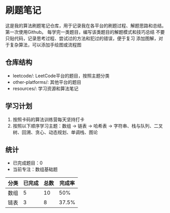 # 刷题笔记
这是我的算法刷题笔记仓库，用于记录我在各平台的刷题过程、解题思路和总结。第一次使用Github。
每学完一类题目，编写该类题目的解题模式和技巧总结
不要只贴代码，记录思考过程、尝试过的方法和犯过的错误，便于复习
添加图解，对于复杂算法，可以添加手绘图或流程图

## 仓库结构
- leetcode/: LeetCode平台的题目，按照主题分类
- other-platforms/: 其他平台的题目
- resources/: 学习资源和算法笔记

## 学习计划
1. 按照卡码的算法训练营每天坚持打卡
2. 按照以下顺序学习主题：数组 -> 链表 -> 哈希表 -> 字符串、栈与队列、二叉树、回溯、贪心、动态规划、单调栈、图论

## 统计
- 已完成题目：0
- 当前专注：数组基础题
  
 | 分类 | 已完成 | 总数 | 完成率 |
   | --- | ----- | ---- | ----- |
   | 数组 | 5 | 10 | 50% |
   | 链表 | 3 | 8 | 37.5% |
